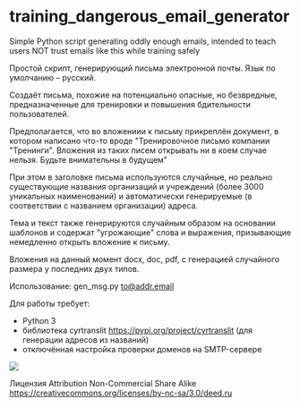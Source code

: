 # training_dangerous_email_generator
Simple Python script generating oddly enough emails, intended to teach users NOT trust emails like this while training safely

Простой скрипт, генерирующий письма электронной почты. Язык по умолчанию – русский.

Создаёт письма, похожие на потенциально опасные, но безвредные, предназначенные для тренировки и повышения бдительности пользователей.

Предполагается, что во вложениии к письму прикреплён документ, в котором написано что-то вроде "Тренировочное письмо компании "Тренинги". Вложения из таких писем открывать ни в коем случае нельзя. Будьте внимательны в будущем"

При этом в заголовке письма используются случайные, но реально существующие названия организаций и учреждений (более 3000 уникальных наименований) и автоматически генерируемые (в соответствии с названием организации) адреса.

Тема и текст также генерируются случайным образом на основании шаблонов и содержат "угрожающие" слова и выражения, призывающие немедленно открыть вложение к письму.

Вложения на данный момент docx, doc, pdf, с генерацией случайного размера у последних двух типов.


Использование: gen_msg.py to@addr.email

Для работы требует:
- Python 3
- библиотека cyrtranslit https://pypi.org/project/cyrtranslit (для генерации адресов из названий)
- отключённая настройка проверки доменов на SMTP-сервере

<img src="https://github.com/automatize-it/training_dangerous_email_generator/blob/master/dngrs_ml_scr1.PNG"/>

Лицензия Attribution Non-Commercial Share Alike https://creativecommons.org/licenses/by-nc-sa/3.0/deed.ru

